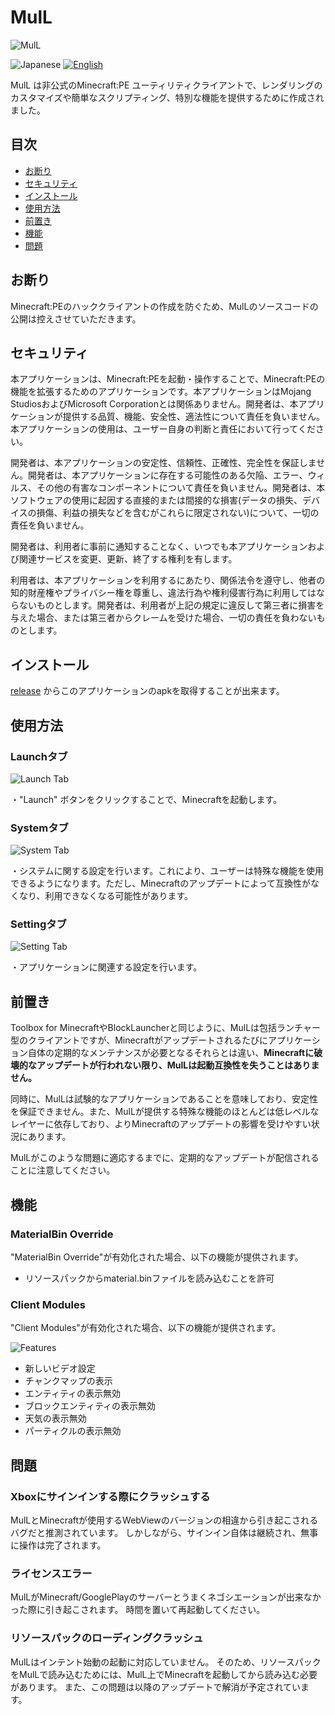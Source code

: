 # MulL

![MulL](https://enuwbt.neocities.org/images/ic_mull.png)

![Japanese](https://img.shields.io/badge/日本語-inactive?style=for-the-badge)
[![English](https://img.shields.io/badge/英語-informational?style=for-the-badge)](README.md)

MulL は非公式のMinecraft:PE ユーティリティクライアントで、レンダリングのカスタマイズや簡単なスクリプティング、特別な機能を提供するために作成されました。

## 目次

- [お断り](#お断り)
- [セキュリティ](#セキュリティ)
- [インストール](#インストール)
- [使用方法](#使用方法)
- [前置き](#前置き)
- [機能](#機能)
- [問題](#問題)

## お断り
Minecraft:PEのハッククライアントの作成を防ぐため、MulLのソースコードの公開は控えさせていただきます。

## セキュリティ

本アプリケーションは、Minecraft:PEを起動・操作することで、Minecraft:PEの機能を拡張するためのアプリケーションです。本アプリケーションはMojang StudiosおよびMicrosoft Corporationとは関係ありません。開発者は、本アプリケーションが提供する品質、機能、安全性、適法性について責任を負いません。本アプリケーションの使用は、ユーザー自身の判断と責任において行ってください。

開発者は、本アプリケーションの安定性、信頼性、正確性、完全性を保証しません。開発者は、本アプリケーションに存在する可能性のある欠陥、エラー、ウィルス、その他の有害なコンポーネントについて責任を負いません。開発者は、本ソフトウェアの使用に起因する直接的または間接的な損害(データの損失、デバイスの損傷、利益の損失などを含むがこれらに限定されない)について、一切の責任を負いません。

開発者は、利用者に事前に通知することなく、いつでも本アプリケーションおよび関連サービスを変更、更新、終了する権利を有します。

利用者は、本アプリケーションを利用するにあたり、関係法令を遵守し、他者の知的財産権やプライバシー権を尊重し、違法行為や権利侵害行為に利用してはならないものとします。開発者は、利用者が上記の規定に違反して第三者に損害を与えた場合、または第三者からクレームを受けた場合、一切の責任を負わないものとします。

## インストール

[release]() からこのアプリケーションのapkを取得することが出来ます。

## 使用方法

### Launchタブ
![Launch Tab](https://enuwbt.neocities.org/images/mull_launch_tab.jpg)

・"Launch" ボタンをクリックすることで、Minecraftを起動します。

### Systemタブ
![System Tab](https://enuwbt.neocities.org/images/mull_system_tab.jpg)

・システムに関する設定を行います。これにより、ユーザーは特殊な機能を使用できるようになります。ただし、Minecraftのアップデートによって互換性がなくなり、利用できなくなる可能性があります。

### Settingタブ
![Setting Tab](https://enuwbt.neocities.org/images/mull_setting_tab.jpg)

・アプリケーションに関連する設定を行います。

## 前置き

Toolbox for MinecraftやBlockLauncherと同じように、MulLは包括ランチャー型のクライアントですが、Minecraftがアップデートされるたびにアプリケーション自体の定期的なメンテナンスが必要となるそれらとは違い、**Minecraftに破壊的なアップデートが行われない限り、MulLは起動互換性を失うことはありません。**

同時に、MulLは試験的なアプリケーションであることを意味しており、安定性を保証できません。また、MulLが提供する特殊な機能のほとんどは低レベルなレイヤーに依存しており、よりMinecraftのアップデートの影響を受けやすい状況にあります。

MulLがこのような問題に適応するまでに、定期的なアップデートが配信されることに注意してください。
  
## 機能

### MaterialBin Override

"MaterialBin Override"が有効化された場合、以下の機能が提供されます。

- リソースパックからmaterial.binファイルを読み込むことを許可

### Client Modules

"Client Modules"が有効化された場合、以下の機能が提供されます。

![Features](https://enuwbt.neocities.org/images/mull_features.jpg)

- 新しいビデオ設定
- チャンクマップの表示
- エンティティの表示無効
- ブロックエンティティの表示無効
- 天気の表示無効
- パーティクルの表示無効

## 問題

### Xboxにサインインする際にクラッシュする

MulLとMinecraftが使用するWebViewのバージョンの相違から引き起こされるバグだと推測されています。
しかしながら、サインイン自体は継続され、無事に操作は完了されます。

### ライセンスエラー

MulLがMinecraft/GooglePlayのサーバーとうまくネゴシエーションが出来なかった際に引き起こされます。
時間を置いて再起動してください。

### リソースパックのローディングクラッシュ

MulLはインテント始動の起動に対応していません。
そのため、リソースパックをMulLで読み込むためには、MulL上でMinecraftを起動してから読み込む必要があります。
また、この問題は以降のアップデートで解消が予定されています。

